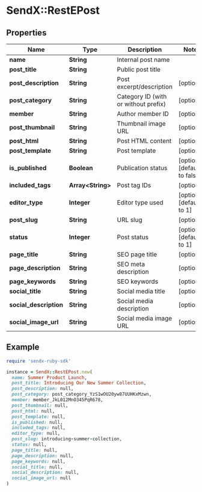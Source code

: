 # SendX::RestEPost

## Properties

| Name | Type | Description | Notes |
| ---- | ---- | ----------- | ----- |
| **name** | **String** | Internal post name |  |
| **post_title** | **String** | Public post title |  |
| **post_description** | **String** | Post excerpt/description | [optional] |
| **post_category** | **String** | Category ID (with or without prefix) | [optional] |
| **member** | **String** | Author member ID | [optional] |
| **post_thumbnail** | **String** | Thumbnail image URL | [optional] |
| **post_html** | **String** | Post HTML content | [optional] |
| **post_template** | **String** | Post template | [optional] |
| **is_published** | **Boolean** | Publication status | [optional][default to false] |
| **included_tags** | **Array&lt;String&gt;** | Post tag IDs | [optional] |
| **editor_type** | **Integer** | Editor type used | [optional][default to 1] |
| **post_slug** | **String** | URL slug | [optional] |
| **status** | **Integer** | Post status | [optional][default to 1] |
| **page_title** | **String** | SEO page title | [optional] |
| **page_description** | **String** | SEO meta description | [optional] |
| **page_keywords** | **String** | SEO keywords | [optional] |
| **social_title** | **String** | Social media title | [optional] |
| **social_description** | **String** | Social media description | [optional] |
| **social_image_url** | **String** | Social media image URL | [optional] |

## Example

```ruby
require 'sendx-ruby-sdk'

instance = SendX::RestEPost.new(
  name: Summer Product Launch,
  post_title: Introducing Our New Summer Collection,
  post_description: null,
  post_category: post_category_YzS1wOU20yw87UUHKxMzwn,
  member: member_JkL012MnO345PqR678,
  post_thumbnail: null,
  post_html: null,
  post_template: null,
  is_published: null,
  included_tags: null,
  editor_type: null,
  post_slug: introducing-summer-collection,
  status: null,
  page_title: null,
  page_description: null,
  page_keywords: null,
  social_title: null,
  social_description: null,
  social_image_url: null
)
```

